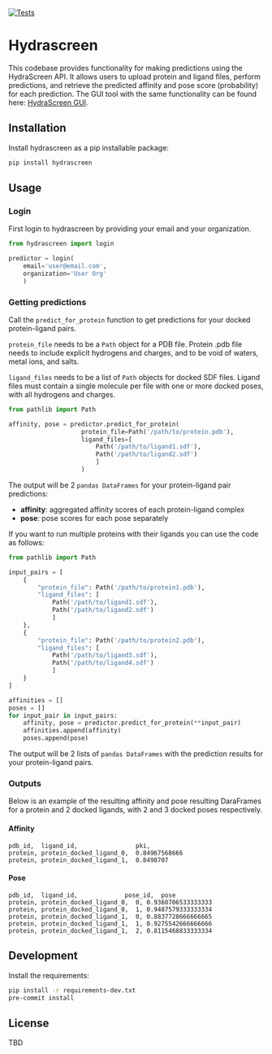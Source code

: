 [![Tests](https://github.com/Ro5-ai/hydrascreen/actions/workflows/run_tests.yml/badge.svg)](https://github.com/Ro5-ai/hydrascreen/actions/workflows/run_tests.yml)
# Hydrascreen

This codebase provides functionality for making predictions using the HydraScreen API. It allows users to upload protein and ligand files, perform predictions, and retrieve the predicted affinity and pose score (probability) for each prediction. The GUI tool with the same functionality can be found here: [HydraScreen GUI](https://hydrascreen.ro5.ai/).


## Installation

Install hydrascreen as a pip installable package:
```bash
pip install hydrascreen 
```

## Usage

### Login

First login to hydrascreen by providing your email and your organization.

```python
from hydrascreen import login

predictor = login(
    email='user@email.com', 
    organization='User Org'
    )
```

### Getting predictions

Call the `predict_for_protein` function to get predictions for your docked protein-ligand pairs.

`protein_file` needs to be a `Path` object for a PDB file. Protein .pdb file needs to include explicit hydrogens and charges, and to be void of waters, metal ions, and salts.

`ligand_files` needs to be a list of `Path` objects for docked SDF files. Ligand files must contain a single molecule per file with one or more docked poses, with all hydrogens and charges.


```python
from pathlib import Path

affinity, pose = predictor.predict_for_protein(
                    protein_file=Path('/path/to/protein.pdb'), 
                    ligand_files=[
                        Path('/path/to/ligand1.sdf'), 
                        Path('/path/to/ligand2.sdf')
                        ]
                    ) 
```

The output will be 2 `pandas DataFrames` for your protein-ligand pair predictions:
- **affinity**: aggregated affinity scores of each protein-ligand complex
- **pose**: pose scores for each pose separately

If you want to run multiple proteins with their ligands you can use the code as follows:

```python 
from pathlib import Path

input_pairs = [
    {
        "protein_file": Path('/path/to/protein1.pdb'), 
        "ligand_files": [
            Path('/path/to/ligand1.sdf'), 
            Path('/path/to/ligand2.sdf')
            ]
    },
    {
        "protein_file": Path('/path/to/protein2.pdb'), 
        "ligand_files": [
            Path('/path/to/ligand3.sdf'), 
            Path('/path/to/ligand4.sdf')
            ]
    }
]

affinities = []
poses = []
for input_pair in input_pairs:
    affinity, pose = predictor.predict_for_protein(**input_pair)
    affinities.append(affinity)
    poses.append(pose)
```

The output will be 2 lists of `pandas DataFrames` with the prediction results for your protein-ligand pairs.

### Outputs

Below is an example of the resulting affinity and pose resulting DaraFrames for a protein and 2 docked ligands, with 2 and 3 docked poses respectively.

#### Affinity
```csv
pdb_id,  ligand_id,                pki,           
protein, protein_docked_ligand_0,  0.84967568666
protein, protein_docked_ligand_1,  0.8498707
```

#### Pose
```csv
pdb_id,  ligand_id,             pose_id,  pose
protein, protein_docked_ligand_0,  0, 0.9360706533333333
protein, protein_docked_ligand_0,  1, 0.9487579333333334
protein, protein_docked_ligand_1,  0, 0.8837728666666665
protein, protein_docked_ligand_1,  1, 0.9275542666666666
protein, protein_docked_ligand_1,  2, 0.8115468833333334
```

## Development

Install the requirements:

```bash
pip install -r requirements-dev.txt
pre-commit install
```

## License
TBD
